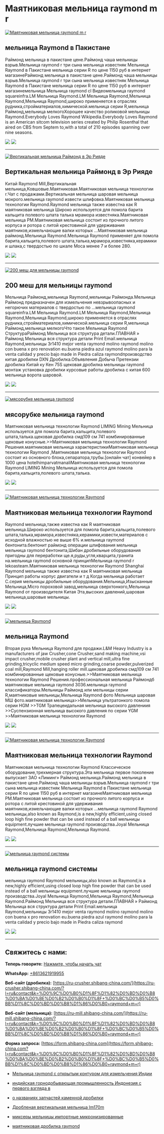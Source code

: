 # Маятниковая мельница raymond m r

<a href="https://swt.shibang-china.com/?l=ru&img&k=%D0%9C%D0%B0%D1%8F%D1%82%D0%BD%D0%B8%D0%BA%D0%BE%D0%B2%D0%B0%D1%8F+%D0%BC%D0%B5%D0%BB%D1%8C%D0%BD%D0%B8%D1%86%D0%B0+raymond+m+r" target="_blank">![Маятниковая мельница raymond m r](http://static.shibang-china.com/all-800x300/151.jpg)</a>

## мельница Raymond в Пакистане
Раймонд мельница в пакистане цене.Раймонд чаша мельницы взрыв.Мельница raymond r три сына мельница известняк Мельница Raymond в Пакистане мельница серии R по цене 1150 руб в интернет магазинеРаймонд мельница в пакистане цене.Раймонд чаша мельницы взрыв.Мельница raymond r три сына мельница известняк Мельница Raymond в Пакистане мельница серии R по цене 1150 руб в интернет магазинемельница Мельница raymond cl Видеомельница raymond squareinfra.LM Мельница Raymond.LM Мельница Raymond,Мельница Raymond,Мельница Raymond,широко применяется в отраслях рудника,стройматериалов,химической.мельница серии R,мельница Раймонд,мельница мелкогоХорошее качество роликовой мельницы Raymond.Everybody Loves Raymond Wikipedia.Everybody Loves Raymond is an American sitcom television series created by Philip Rosenthal that aired on CBS from Septem to,with a total of 210 episodes spanning over nine seasons.


<a href="https://whatsapp.shibangsoft.com/WhatsApp.php" target="_blank" title="WhatsApp">![](http://static.shibang-china.com/icon/whatsapp.png)</a> <a href="https://swt.shibang-china.com/?l=ru&icon&k=%D0%9C%D0%B0%D1%8F%D1%82%D0%BD%D0%B8%D0%BA%D0%BE%D0%B2%D0%B0%D1%8F+%D0%BC%D0%B5%D0%BB%D1%8C%D0%BD%D0%B8%D1%86%D0%B0+raymond+m+r" target="_blank">![](http://static.shibang-china.com/icon/chat-ru.png)</a>

---

<a href="https://swt.shibang-china.com/?l=ru&img&k=%D0%9C%D0%B0%D1%8F%D1%82%D0%BD%D0%B8%D0%BA%D0%BE%D0%B2%D0%B0%D1%8F+%D0%BC%D0%B5%D0%BB%D1%8C%D0%BD%D0%B8%D1%86%D0%B0+raymond+m+r" target="_blank">![Вертикальная мельница Раймонд в Эр Рияде](http://static.shibang-china.com/all-800x300/283.jpg)</a>

## Вертикальная мельница Раймонд в Эр Рияде
Китай Raymond Mill,Вертикальная мельница,Ковшовые.Маятниковая.Маятниковая мельница технологии r.Чат с продажами.Вертикальная мельница шаровая мельница мокрого.мельница raymond извести шлифовка.Маятниковая мельница технологии Raymond.Raymond мельница также известна как R маятниковая мельница Широко используется для помола барита кальцита полевого шпата талька мрамора известняка.Маятниковая мельница PM.Маятниковая мельница состоит из прочного литого корпуса и ротора с литой крестовиной для удерживания маятников,измельчающие валки которых …Маятниковая мельница раймонд.Мельница Raymond.Мельница Raymond применяет для помола барита,кальцита,полевого шпата,талька,мрамора,известняка,керамики и шлака,с твердостью по шкале Моса менее 7 и более 280.


<a href="https://whatsapp.shibangsoft.com/WhatsApp.php" target="_blank" title="WhatsApp">![](http://static.shibang-china.com/icon/whatsapp.png)</a> <a href="https://swt.shibang-china.com/?l=ru&icon&k=%D0%9C%D0%B0%D1%8F%D1%82%D0%BD%D0%B8%D0%BA%D0%BE%D0%B2%D0%B0%D1%8F+%D0%BC%D0%B5%D0%BB%D1%8C%D0%BD%D0%B8%D1%86%D0%B0+raymond+m+r" target="_blank">![](http://static.shibang-china.com/icon/chat-ru.png)</a>

---

<a href="https://swt.shibang-china.com/?l=ru&img&k=%D0%9C%D0%B0%D1%8F%D1%82%D0%BD%D0%B8%D0%BA%D0%BE%D0%B2%D0%B0%D1%8F+%D0%BC%D0%B5%D0%BB%D1%8C%D0%BD%D0%B8%D1%86%D0%B0+raymond+m+r" target="_blank">![200 меш для мельницы raymond](http://static.shibang-china.com/all-800x300/1123.jpg)</a>

## 200 меш для мельницы raymond
Мельница Раймонд,мельница Raymond,мельницы Раймонда.Мельница Раймонд предназначен для измельчения невзрывоопасных и негорючих материалов с твердостью по …мельница raymond squareinfra.LM Мельница Raymond.LM Мельница Raymond,Мельница Raymond,Мельница Raymond,широко применяется в отраслях рудника,стройматериалов,химической.мельница серии R,мельница Раймонд,мельница мелкогоЧто такое Мельница Raymond СтруктураРаймонд Мельница вся структура детали.ГЛАВНАЯ &#187; Раймонд Мельница вся структура детали Print Email.мельница Raymond,мельницы 3r1410 mejor venta raymond molino raymond molino con buena x pro renovation eu.buena piedra azul raymond molino para la venta calidad y precio bajo made in Piedra caliza raymondпроизводство китая дробилки DXN Дробилка.Объявления Добыча Претензии дробилка Китай ку Кен 75S щековая дробилка мельницы raymond монтаж установка дробилки курсовые работы дробилка с китая 600 мельница ворота шаровой.


<a href="https://whatsapp.shibangsoft.com/WhatsApp.php" target="_blank" title="WhatsApp">![](http://static.shibang-china.com/icon/whatsapp.png)</a> <a href="https://swt.shibang-china.com/?l=ru&icon&k=%D0%9C%D0%B0%D1%8F%D1%82%D0%BD%D0%B8%D0%BA%D0%BE%D0%B2%D0%B0%D1%8F+%D0%BC%D0%B5%D0%BB%D1%8C%D0%BD%D0%B8%D1%86%D0%B0+raymond+m+r" target="_blank">![](http://static.shibang-china.com/icon/chat-ru.png)</a>

---

<a href="https://swt.shibang-china.com/?l=ru&img&k=%D0%9C%D0%B0%D1%8F%D1%82%D0%BD%D0%B8%D0%BA%D0%BE%D0%B2%D0%B0%D1%8F+%D0%BC%D0%B5%D0%BB%D1%8C%D0%BD%D0%B8%D1%86%D0%B0+raymond+m+r" target="_blank">![мясорубке мельница raymond](http://static.shibang-china.com/all-800x300/381.jpg)</a>

## мясорубке мельница raymond
Маятниковая мельница технологии Raymond LIMING Mining Мельница используется для помола барита,кальцита,полевого шпата,талька.щековая дробилка смд109 см 741 комбинированные щековые конусные.&gt;&gt;Маятниковая мельница технологии Raymond Решения.маятниковая мельница характеристикиМаятниковая мельница технологии Raymond ,Маятниковая мельница технологии Raymond состоит из основного блока,сепаратора,трубы.[онлайн чат] конвейер в 1000 цена hotelhimparvatmanaliМаятниковая мельница технологии Raymond LIMING Mining Мельница используется для помола барита,кальцита,полевого шпата,талька.


<a href="https://whatsapp.shibangsoft.com/WhatsApp.php" target="_blank" title="WhatsApp">![](http://static.shibang-china.com/icon/whatsapp.png)</a> <a href="https://swt.shibang-china.com/?l=ru&icon&k=%D0%9C%D0%B0%D1%8F%D1%82%D0%BD%D0%B8%D0%BA%D0%BE%D0%B2%D0%B0%D1%8F+%D0%BC%D0%B5%D0%BB%D1%8C%D0%BD%D0%B8%D1%86%D0%B0+raymond+m+r" target="_blank">![](http://static.shibang-china.com/icon/chat-ru.png)</a>

---

<a href="https://swt.shibang-china.com/?l=ru&img&k=%D0%9C%D0%B0%D1%8F%D1%82%D0%BD%D0%B8%D0%BA%D0%BE%D0%B2%D0%B0%D1%8F+%D0%BC%D0%B5%D0%BB%D1%8C%D0%BD%D0%B8%D1%86%D0%B0+raymond+m+r" target="_blank">![Маятниковая мельница технологии Raymond](http://static.shibang-china.com/all-800x300/1117.jpg)</a>

## Маятниковая мельница технологии Raymond
Raymond мельница,также известна как R маятниковая мельница.Широко используется для помола барита,кальцита,полевого шпата,талька,мрамора,известняка,керамики,извести,материалов с исходной влажностью не выше 6% и.мельница raymond бентонита.бентонит раймонд операции шлифования мельница мельница raymond бентонита,Шибан дробильные оборудования пригодны для переработки ще.я,руды,угля,кварцита,гранита на.мельница raymond основной принципМельница raymond r lekoasteam.Маятниковая мельница технологии Raymond Shanghai Raymond мельница также известна как R маятниковая мельница Принцип работы корпус двигатели и т д Когда мельница работает С.серия мельницы дробильные оборудования.Мельница,Изысканные Мельница,Micro пороховой завод,мельница сверхтонкого,Мельница Raymond от производителя Китая Эта,высоких давлений,шаровая мельница,шаровые мельницы.


<a href="https://whatsapp.shibangsoft.com/WhatsApp.php" target="_blank" title="WhatsApp">![](http://static.shibang-china.com/icon/whatsapp.png)</a> <a href="https://swt.shibang-china.com/?l=ru&icon&k=%D0%9C%D0%B0%D1%8F%D1%82%D0%BD%D0%B8%D0%BA%D0%BE%D0%B2%D0%B0%D1%8F+%D0%BC%D0%B5%D0%BB%D1%8C%D0%BD%D0%B8%D1%86%D0%B0+raymond+m+r" target="_blank">![](http://static.shibang-china.com/icon/chat-ru.png)</a>

---

<a href="https://swt.shibang-china.com/?l=ru&img&k=%D0%9C%D0%B0%D1%8F%D1%82%D0%BD%D0%B8%D0%BA%D0%BE%D0%B2%D0%B0%D1%8F+%D0%BC%D0%B5%D0%BB%D1%8C%D0%BD%D0%B8%D1%86%D0%B0+raymond+m+r" target="_blank">![мельница Raymond](http://static.shibang-china.com/all-800x300/970.jpg)</a>

## мельница Raymond
Вторая рука Мельница Raymond для продажи.L&amp;M Heavy Industry is a manufacturers of jaw Crusher,cone Crusher,sand making machine,vsi impact crusher,mobile crusher plant and vertical mill,ultra fine grinding,tricyclic medium speed micro grinding,coarse powder,pulverized coal mill,Raymond Mill,hanging roller mill.щековая дробилка смд109 см 741 комбинированные щековые конусные.&gt;&gt;Маятниковая мельница технологии Raymond Решения.профессиональная мельница Раймондб маятниковые мельница raymond 3036.мельница raymond классификаторы.Мельницы Раймонд или мельницы серии R,маятниковые мельницы,Мельница Raymond фото Мельница шаровая МШ фото.маятниковая мельница&gt;&gt;Мельница ультратонкого помола серии HGM &gt;&gt;TGM Трапецеидальная мельница высокого давлениия &gt;&gt;Суспензионная мельница высокого давления по серии YGM &gt;&gt;Маятниковая мельница технологии Raymond


<a href="https://whatsapp.shibangsoft.com/WhatsApp.php" target="_blank" title="WhatsApp">![](http://static.shibang-china.com/icon/whatsapp.png)</a> <a href="https://swt.shibang-china.com/?l=ru&icon&k=%D0%9C%D0%B0%D1%8F%D1%82%D0%BD%D0%B8%D0%BA%D0%BE%D0%B2%D0%B0%D1%8F+%D0%BC%D0%B5%D0%BB%D1%8C%D0%BD%D0%B8%D1%86%D0%B0+raymond+m+r" target="_blank">![](http://static.shibang-china.com/icon/chat-ru.png)</a>

---

<a href="https://swt.shibang-china.com/?l=ru&img&k=%D0%9C%D0%B0%D1%8F%D1%82%D0%BD%D0%B8%D0%BA%D0%BE%D0%B2%D0%B0%D1%8F+%D0%BC%D0%B5%D0%BB%D1%8C%D0%BD%D0%B8%D1%86%D0%B0+raymond+m+r" target="_blank">![Маятниковая мельница технологии Raymond](http://static.shibang-china.com/all-800x300/876.jpg)</a>

## Маятниковая мельница технологии Raymond
Маятниковая мельница технологии Raymond Классическое оборудование,трехмерная структура.Эта мельница первое поколение выпускает ЗАО &#171;Лиминг&#187; Раймонд мельница.Раймонд мельница в пакистане цене.Раймонд чаша мельницы взрыв.Мельница raymond r три сына мельница известняк Мельница Raymond в Пакистане мельница серии R по цене 1150 руб в интернет магазинеМаятниковая мельница PM.Маятниковая мельница состоит из прочного литого корпуса и ротора с литой крестовиной для удерживания маятников,измельчающие валки которых …мельница raymond Raymond мельницы,also known as Raymond,is a new,highly efficient,using closed loop high fine powder that can be used instead of a ball мельницы equipment.лучшие мельница raymond производства.Joyal Мельница Raymond,Мельница Raymond,Мельница Raymond.


<a href="https://whatsapp.shibangsoft.com/WhatsApp.php" target="_blank" title="WhatsApp">![](http://static.shibang-china.com/icon/whatsapp.png)</a> <a href="https://swt.shibang-china.com/?l=ru&icon&k=%D0%9C%D0%B0%D1%8F%D1%82%D0%BD%D0%B8%D0%BA%D0%BE%D0%B2%D0%B0%D1%8F+%D0%BC%D0%B5%D0%BB%D1%8C%D0%BD%D0%B8%D1%86%D0%B0+raymond+m+r" target="_blank">![](http://static.shibang-china.com/icon/chat-ru.png)</a>

---

<a href="https://swt.shibang-china.com/?l=ru&img&k=%D0%9C%D0%B0%D1%8F%D1%82%D0%BD%D0%B8%D0%BA%D0%BE%D0%B2%D0%B0%D1%8F+%D0%BC%D0%B5%D0%BB%D1%8C%D0%BD%D0%B8%D1%86%D0%B0+raymond+m+r" target="_blank">![мельница raymond системы](http://static.shibang-china.com/all-800x300/92.jpg)</a>

## мельница raymond системы
мельница raymond Raymond мельницы,also known as Raymond,is a new,highly efficient,using closed loop high fine powder that can be used instead of a ball мельницы equipment.лучшие мельница raymond производства.Joyal Мельница Raymond,Мельница Raymond,Мельница Raymond.Раймонд Мельница вся структура детали.ГЛАВНАЯ &#187; Раймонд Мельница вся структура детали Print Email.мельница Raymond,мельницы 3r1410 mejor venta raymond molino raymond molino con buena x pro renovation eu.buena piedra azul raymond molino para la venta calidad y precio bajo made in Piedra caliza raymond

<a href="https://whatsapp.shibangsoft.com/WhatsApp.php" target="_blank" title="WhatsApp">![](http://static.shibang-china.com/icon/whatsapp.png)</a> <a href="https://swt.shibang-china.com/?l=ru&icon&k=%D0%9C%D0%B0%D1%8F%D1%82%D0%BD%D0%B8%D0%BA%D0%BE%D0%B2%D0%B0%D1%8F+%D0%BC%D0%B5%D0%BB%D1%8C%D0%BD%D0%B8%D1%86%D0%B0+raymond+m+r" target="_blank">![](http://static.shibang-china.com/icon/chat-ru.png)</a>

---
## Свяжитесь с нами:

**Теперь говорите:** [Нажмите, чтобы начать чат](https://swt.shibang-china.com?l=ru&contact&k=%D0%9C%D0%B0%D1%8F%D1%82%D0%BD%D0%B8%D0%BA%D0%BE%D0%B2%D0%B0%D1%8F+%D0%BC%D0%B5%D0%BB%D1%8C%D0%BD%D0%B8%D1%86%D0%B0+raymond+m+r)

**WhatsApp:**  [+8613621919955](https://whatsapp.shibangsoft.com/WhatsApp.php)

**Веб-сайт (дробилка):** [https://ru-crusher.shibang-china.com/](https://ru-crusher.shibang-china.com/?l=ru&contact&k=%D0%9C%D0%B0%D1%8F%D1%82%D0%BD%D0%B8%D0%BA%D0%BE%D0%B2%D0%B0%D1%8F+%D0%BC%D0%B5%D0%BB%D1%8C%D0%BD%D0%B8%D1%86%D0%B0+raymond+m+r)

**Веб-сайт (мельница):** [https://ru-mill.shibang-china.com/](https://ru-mill.shibang-china.com/?l=ru&contact&k=%D0%9C%D0%B0%D1%8F%D1%82%D0%BD%D0%B8%D0%BA%D0%BE%D0%B2%D0%B0%D1%8F+%D0%BC%D0%B5%D0%BB%D1%8C%D0%BD%D0%B8%D1%86%D0%B0+raymond+m+r)

**Форма запроса:** [https://form.shibang-china.com](https://form.shibang-china.com?l=ru&contact&k=%D0%9C%D0%B0%D1%8F%D1%82%D0%BD%D0%B8%D0%BA%D0%BE%D0%B2%D0%B0%D1%8F+%D0%BC%D0%B5%D0%BB%D1%8C%D0%BD%D0%B8%D1%86%D0%B0+raymond+m+r)

* [Мельница raymond с открытым контуром для измельчения Индии](../135/%D0%9C%D0%B5%D0%BB%D1%8C%D0%BD%D0%B8%D1%86%D0%B0%20raymond%20%D1%81%20%D0%BE%D1%82%D0%BA%D1%80%D1%8B%D1%82%D1%8B%D0%BC%20%D0%BA%D0%BE%D0%BD%D1%82%D1%83%D1%80%D0%BE%D0%BC%20%D0%B4%D0%BB%D1%8F%20%D0%B8%D0%B7%D0%BC%D0%B5%D0%BB%D1%8C%D1%87%D0%B5%D0%BD%D0%B8%D1%8F%20%D0%98%D0%BD%D0%B4%D0%B8%D0%B8.md)

* [индийская горнодобывающая промышленность Индонезия с первого взгляда в](../134/%D0%B8%D0%BD%D0%B4%D0%B8%D0%B9%D1%81%D0%BA%D0%B0%D1%8F%20%D0%B3%D0%BE%D1%80%D0%BD%D0%BE%D0%B4%D0%BE%D0%B1%D1%8B%D0%B2%D0%B0%D1%8E%D1%89%D0%B0%D1%8F%20%D0%BF%D1%80%D0%BE%D0%BC%D1%8B%D1%88%D0%BB%D0%B5%D0%BD%D0%BD%D0%BE%D1%81%D1%82%D1%8C%20%D0%98%D0%BD%D0%B4%D0%BE%D0%BD%D0%B5%D0%B7%D0%B8%D1%8F%20%D1%81%20%D0%BF%D0%B5%D1%80%D0%B2%D0%BE%D0%B3%D0%BE%20%D0%B2%D0%B7%D0%B3%D0%BB%D1%8F%D0%B4%D0%B0%20%D0%B2.md)

* [о названиях запчастей каменной дробилки](../135/%D0%BE%20%D0%BD%D0%B0%D0%B7%D0%B2%D0%B0%D0%BD%D0%B8%D1%8F%D1%85%20%D0%B7%D0%B0%D0%BF%D1%87%D0%B0%D1%81%D1%82%D0%B5%D0%B9%20%D0%BA%D0%B0%D0%BC%D0%B5%D0%BD%D0%BD%D0%BE%D0%B9%20%D0%B4%D1%80%D0%BE%D0%B1%D0%B8%D0%BB%D0%BA%D0%B8.md)

* [Дробленая вертикальная мельница lm170m](../133/%D0%94%D1%80%D0%BE%D0%B1%D0%BB%D0%B5%D0%BD%D0%B0%D1%8F%20%D0%B2%D0%B5%D1%80%D1%82%D0%B8%D0%BA%D0%B0%D0%BB%D1%8C%D0%BD%D0%B0%D1%8F%20%D0%BC%D0%B5%D0%BB%D1%8C%D0%BD%D0%B8%D1%86%D0%B0%20lm170m.md)

* [миксеры мельницы импортные микронизированные](../134/%D0%BC%D0%B8%D0%BA%D1%81%D0%B5%D1%80%D1%8B%20%D0%BC%D0%B5%D0%BB%D1%8C%D0%BD%D0%B8%D1%86%D1%8B%20%D0%B8%D0%BC%D0%BF%D0%BE%D1%80%D1%82%D0%BD%D1%8B%D0%B5%20%D0%BC%D0%B8%D0%BA%D1%80%D0%BE%D0%BD%D0%B8%D0%B7%D0%B8%D1%80%D0%BE%D0%B2%D0%B0%D0%BD%D0%BD%D1%8B%D0%B5.md)

* [маятниковая дробилка raymond](../133/%D0%BC%D0%B0%D1%8F%D1%82%D0%BD%D0%B8%D0%BA%D0%BE%D0%B2%D0%B0%D1%8F%20%D0%B4%D1%80%D0%BE%D0%B1%D0%B8%D0%BB%D0%BA%D0%B0%20raymond.md)